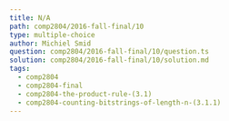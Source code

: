```yaml
---
title: N/A
path: comp2804/2016-fall-final/10
type: multiple-choice
author: Michiel Smid
question: comp2804/2016-fall-final/10/question.ts
solution: comp2804/2016-fall-final/10/solution.md
tags:
  - comp2804
  - comp2804-final
  - comp2804-the-product-rule-(3.1)
  - comp2804-counting-bitstrings-of-length-n-(3.1.1)
---
```

